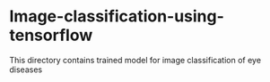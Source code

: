 # Image-classification-using-tensorflow      
This directory contains trained model for image classification of eye diseases   
 
    

  
 
   

